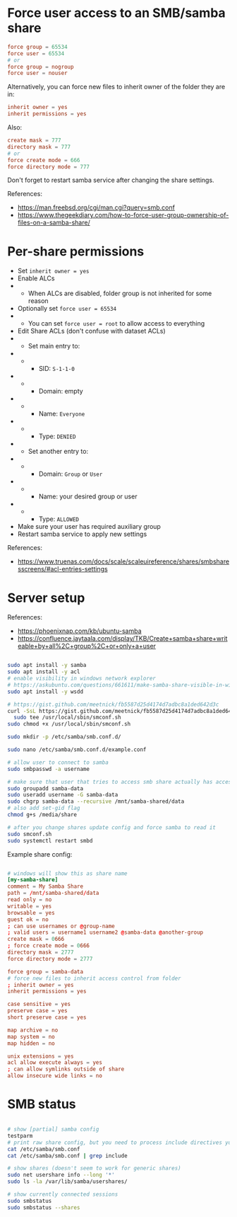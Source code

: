 
# Force user access to an SMB/samba share

```conf
force group	= 65534
force user = 65534
# or
force group	= nogroup
force user = nouser
```

Alternatively, you can force new files to inherit owner of the folder they are in:

```conf
inherit owner = yes
inherit permissions = yes
```

Also:

```conf
create mask = 777
directory mask = 777
# or
force create mode = 666
force directory mode = 777
```

Don't forget to restart samba service after changing the share settings.

References:
- https://man.freebsd.org/cgi/man.cgi?query=smb.conf
- https://www.thegeekdiary.com/how-to-force-user-group-ownership-of-files-on-a-samba-share/

# Per-share permissions

- Set `inherit owner = yes`
- Enable ALCs
- - When ALCs are disabled, folder group is not inherited for some reason
- Optionally set `force user = 65534`
- - You can set `force user = root` to allow access to everything
- Edit Share ACLs (don't confuse with dataset ACLs)
- - Set main entry to:
- - - SID: `S-1-1-0`
- - - Domain: empty
- - - Name: `Everyone`
- - - Type: `DENIED`
- - Set another entry to:
- - - Domain: `Group` or `User`
- - - Name: your desired group or user
- - - Type: `ALLOWED`
- Make sure your user has required auxiliary group
- Restart samba service to apply new settings

References:
- https://www.truenas.com/docs/scale/scaleuireference/shares/smbsharesscreens/#acl-entries-settings

# Server setup

References:
- https://phoenixnap.com/kb/ubuntu-samba
- https://confluence.jaytaala.com/display/TKB/Create+samba+share+writeable+by+all%2C+group%2C+or+only+a+user

```bash

sudo apt install -y samba
sudo apt install -y acl
# enable visibility in windows network explorer
# https://askubuntu.com/questions/661611/make-samba-share-visible-in-windows-network#comment2607665_1104414
sudo apt install -y wsdd

# https://gist.github.com/meetnick/fb5587d25d4174d7adbc8a1ded642d3c
curl -SsL https://gist.github.com/meetnick/fb5587d25d4174d7adbc8a1ded642d3c/raw/344576052b45afc7280dfc6aa226ca1b9ccd852f/add-external-conf-includes-samba-support |
  sudo tee /usr/local/sbin/smconf.sh
sudo chmod +x /usr/local/sbin/smconf.sh

sudo mkdir -p /etc/samba/smb.conf.d/

sudo nano /etc/samba/smb.conf.d/example.conf

# allow user to connect to samba
sudo smbpasswd -a username

# make sure that user that tries to access smb share actually has access to files
sudo groupadd samba-data
sudo useradd username -G samba-data
sudo chgrp samba-data --recursive /mnt/samba-shared/data
# also add set-gid flag
chmod g+s /media/share

# after you change shares update config and force samba to read it
sudo smconf.sh
sudo systemctl restart smbd

```

Example share config:

```conf

# windows will show this as share name
[my-samba-share]
comment = My Samba Share
path = /mnt/samba-shared/data
read only = no
writable = yes
browsable = yes
guest ok = no
; can use usernames or @group-name
; valid users = username1 username2 @samba-data @another-group
create mask = 0666
; force create mode = 0666
directory mask = 2777
force directory mode = 2777

force group	= samba-data
# force new files to inherit access control from folder
; inherit owner = yes
inherit permissions = yes

case sensitive = yes
preserve case = yes
short preserve case = yes

map archive = no
map system = no
map hidden = no

unix extensions = yes
acl allow execute always = yes
; can allow symlinks outside of share
allow insecure wide links = no

```

# SMB status

```bash

# show [partial] samba config
testparm
# print raw share config, but you need to process include directives yourself
cat /etc/samba/smb.conf
cat /etc/samba/smb.conf | grep include

# show shares (doesn't seem to work for generic shares)
sudo net usershare info --long '*'
sudo ls -la /var/lib/samba/usershares/

# show currently connected sessions
sudo smbstatus
sudo smbstatus --shares

```
